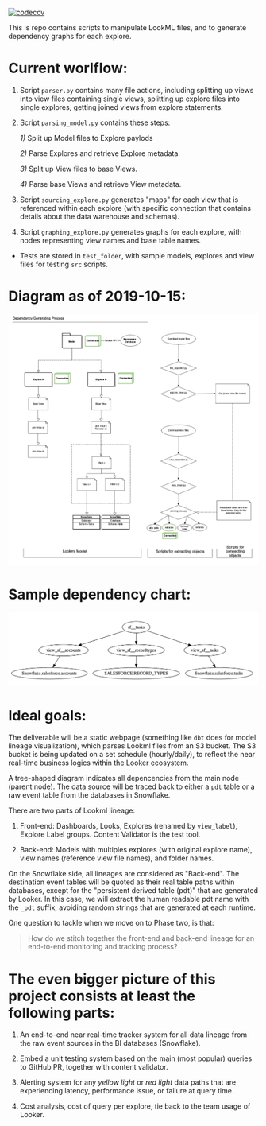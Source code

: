 [![codecov](https://codecov.io/gh/mathilda0902/gazetteer/branch/master/graph/badge.svg)](https://codecov.io/gh/mathilda0902/gazetteer)

This is repo contains scripts to manipulate LookML files, and to generate dependency graphs for each explore.

# Current worlflow:

1. Script `parser.py` contains many file actions, including splitting up views into view files containing single views, splitting up explore files into single explores, getting joined views from explore statements.

2. Script `parsing_model.py` contains these steps:

    *1)* Split up Model files to Explore paylods
    
    *2)* Parse Explores and retrieve Explore metadata.

    *3)* Split up View files to base Views.
    
    *4)* Parse base Views and retrieve View metadata.

3. Script `sourcing_explore.py` generates "maps" for each view that is referenced within each explore (with specific connection that contains details about the data warehouse and schemas). 

4. Script `graphing_explore.py` generates graphs for each explore, with nodes representing view names and base table names.

* Tests are stored in `test_folder`, with sample models, explores and view files for testing `src` scripts.


# Diagram as of 2019-10-15:
![alt text](dependency.png "Generating Process")

# Sample dependency chart:
![alt text](sample.png "Snowflake Salesforce Explore sf__tasks")

# Ideal goals:

The deliverable will be a static webpage (something like `dbt` does for model lineage visualization), which parses Lookml files from an S3 bucket. The S3 bucket is being updated on a set schedule (hourly/daily), to reflect the near real-time business logics within the Looker ecosystem. 

A tree-shaped diagram indicates all depencencies from the main node (parent node). The data source will be traced back to either a `pdt` table or a raw event table from the databases in Snowflake.

There are two parts of Lookml lineage:

1. Front-end: 
Dashboards, Looks, Explores (renamed by `view_label`), Explore Label groups. Content Validator is the test tool.

2. Back-end:
Models with multiples explores (with original explore name), view names (reference view file names), and folder names. 

On the Snowflake side, all lineages are considered as "Back-end". The destination event tables will be quoted as their real table paths within databases, except for the "persistent derived table (pdt)" that are generated by Looker. In this case, we will extract the human readable pdt name with the `_pdt` suffix, avoiding random strings that are generated at each runtime.

One question to tackle when we move on to Phase two, is that: 

>  How do we stitch together the front-end and back-end lineage for an end-to-end monitoring and tracking process?


# The even bigger picture of this project consists at least the following parts:

1. An end-to-end near real-time tracker system for all data lineage from the raw event sources in the BI databases (Snowflake).

2. Embed a unit testing system based on the main (most popular) queries to GitHub PR, together with content validator.

3. Alerting system for any *yellow light* or *red light* data paths that are experiencing latency, performance issue, or failure at query time.

4. Cost analysis, cost of query per explore, tie back to the team usage of Looker.
